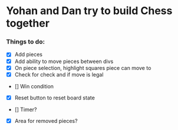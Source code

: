 # Yohan and Dan try to build Chess together

### Things to do:

- [x] Add pieces
- [x] Add ability to move pieces between divs
- [x] On piece selection, highlight squares piece can move to
- [x] Check for check and if move is legal
- [] Win condition
- [x] Reset button to reset board state
- [] Timer?
- [x] Area for removed pieces?
